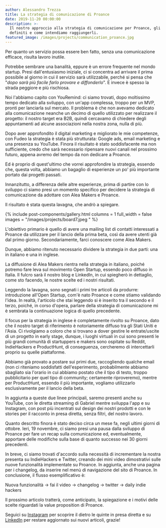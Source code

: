 ```yaml
---
author: Alessandro Trezza
title: La strategia di comunicazione di Proance
date: 2019-11-20 00:00:00
description: >-
  Il nostro approccio alla strategia di comunicazione per Proance, gli obiettivi
  definiti e come intendiamo raggiungerli.
featured_image: /images/projects/communication_proance.jpg
---
```


Per quanto un servizio possa essere ben fatto, senza una comunicazione efficace, risulta lavoro inutile.

Potrebbe sembrare una banalit&agrave;, eppure &egrave; un errore frequente nel mondo startup. Presi dall'entusiasmo iniziale, ci si concentra ad arrivare il prima possibile al giorno in cui il servizio sar&agrave; utilizzabile, perch&eacute; si pensa che "*dopo sar&agrave; pi&ugrave; facile farlo provare e diffonderlo*". E invece &egrave; spesso la strada peggiore e pi&ugrave; rischiosa.

Noi l'abbiamo capito con YouRemind: ci siamo trovati, dopo moltissimo tempo dedicato alla sviluppo, con un'app complessa, troppo per un MVP, pronti per lanciarla sul mercato. Il problema &egrave; che non avevamo dedicato alla comunicazione neanche un decimo di quello utilizzato per realizzare il progetto: il nostro target era B2B, quindi cercavamo di chiedere degli appuntamenti ad alcune associazioni nella nostra zona, nulla di pi&ugrave;.

Dopo aver approfondito il digital marketing e migliorato le mie competenze, con Fudeo la strategia &egrave; stata pi&ugrave; strutturata: Google ads, email marketing e una presenza su YouTube. Finora il risultato &egrave; stato soddisfacente ma non sufficiente, credo che sar&agrave; necessario ripensare nuovi canali nel prossimo futuro, appena avremo del tempo da non dedicare a Proance.

Ed &egrave; proprio di quest'ultimo che vorrei approfondire la strategia, essendo che, questa volta, abbiamo un bagaglio di esperienze un po' pi&ugrave; importante portato dai progetti passati.

Innanzitutto, a differenza delle altre esperienze, prima di partire con lo sviluppo ci siamo presi un momento specifico per decidere la strategia di comunicazione da adottare con Alea Makers e Proance.

Il risultato &egrave; stata questa lavagna, che andr&ograve; a spiegare.

{% include post-components/gallery.html columns = 1 full_width = false images = "/images/projects/board7.jpeg " %}

L'obiettivo primario &egrave; quello di avere una mailing list di contatti interessati a Proance da utilizzare per il lancio della prima beta, cos&igrave; da avere utenti gi&agrave; dal primo giorno. Secondariamente, farci conoscere come Alea Makers.

Dunque, abbiamo ritenuto necessario dividere la strategia in due parti: una in italiano e una in inglese.

La diffusione di Alea Makers rientra nella strategia in italiano, poich&eacute; potremo fare leva sul movimento Open Startup, essendo poco diffuso in Italia. Il fulcro sar&agrave; il nostro blog e LinkedIn, in cui spiegher&ograve; in dettaglio, come sto facendo, le nostre scelte ed i nostri risultati.

Leggendo la lavagna, sono segnati i primi tre articoli da produrre: introduzione all'Open Startup, com'&egrave; nato Proance e come stiamo validando l'idea. In realt&agrave;, l'articolo che stai leggendo si &egrave; inserito tra il secondo e il terzo, poich&eacute;, in corso d'opera, parlare della strategia di comunicazione mi &egrave; sembrata la continuazione logica di quello precedente.

Il focus per la strategia in inglese &egrave; completamente rivolto su Proance, dato che il nostro target di riferimento &egrave; notoriamente diffuso tra gli Stati Uniti e l'Asia. Ci rivolgiamo a coloro che si trovano a dover gestire le entrate/uscite di un progetto in early stage, dunque, i luoghi virtuali in cui sono presenti le pi&ugrave; grandi comunit&agrave; di startuppers e makers sono ospitate su Reddit, IndieHackers e ProductHunt, di conseguenza, cercheremo di intercettarli proprio su quelle piattaforme.

Abbiamo gi&agrave; provato a postare sui primi due, raccogliendo qualche email (non ci riteniamo soddisfatti dell'esperimento, probabilmente abbiamo sbagliato sia l'orario in cui abbiamo postato che il tipo di testo, troppo pubblicitario per quel tipo di community; certamente riproveremo), mentre per ProductHunt, essendo il pi&ugrave; importante, vogliamo utilizzarlo esclusivamente per il lancio della beta.

In aggiunta a queste due linee principali, saremo presenti anche su YouTube, con le diretta streaming di Gabriel mentre sviluppa l'app e su Instagram, con post pi&ugrave; incentrati sul design dei nostri prodotti e con le stories per il racconto in presa diretta, senza filtri, del nostro lavoro.

Quanto descritto finora &egrave; stato deciso circa un mese fa, negli ultimi giorni di ottobre. Ieri, 19 novembre, ci siamo presi una pausa dalla sviluppo di Proance per fare un recap sulla comunicazione ed, eventualmente, apportare delle modifiche sulla base di quanto successo nei 30 giorni precedenti.

In breve, ci siamo trovati d'accordo sulla necessit&agrave; di incrementare la nostra presenta su IndieHackers e Twitter, creando dei mini video dimostrativi sulle nuove funzionalit&agrave; implementate su Proance. In aggiunta, anche una pagina per i changelog, da inserire nel men&ugrave; di navigazione del sito di Proance. In conclusione, il flusso esemplificativo &egrave;:

Nuova funzionalit&agrave; -&gt; fai il video -&gt; changelog -&gt; twitter -&gt; daily indie hackers

Il prossimo articolo tratter&agrave;, come anticipato, la spiegazione e i motivi delle scelte riguardati la value proposition di Proance.

Seguici su [Instagram](https://www.instagram.com/aleamakers/ "Profilo Instagram di Alea Makers") per scoprire il dietro le quinte in presa diretta e su [LinkedIn](https://www.linkedin.com/company/aleamakers/ "Profilo LinkedIn di Alea Makers") per restare aggiornato sui nuovi articoli, grazie\!